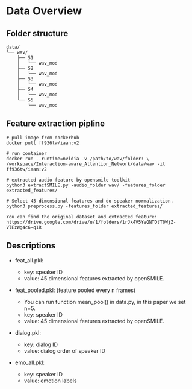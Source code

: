# Data Overview

## Folder structure
```
data/
└── wav/
    ├── S1
    │   └── wav_mod
    ├── S2
    │   └── wav_mod
    ├── S3
    │   └── wav_mod
    ├── S4
    │   └── wav_mod
    └── S5
        └── wav_mod
```

## Feature extraction pipline
```
# pull image from dockerhub
docker pull ff936tw/iaan:v2

# run container
docker run --runtime=nvidia -v /path/to/wav/folder: \ 
/workspace/Interaction-aware_Attention_Network/data/wav -it ff936tw/iaan:v2

# extracted audio feature by opensmile toolkit
python3 extractSMILE.py -audio_folder wav/ -features_folder extracted_features/

# Select 45-dimensional features and do speaker normalization. 
python3 preprocess.py -features_folder extracted_features/

You can find the original dataset and extracted feature:
https://drive.google.com/drive/u/1/folders/1rJk4V5YeQNTOtT0WjZ-VlEzWg4c6-q1R

```

## Descriptions
+ feat_all.pkl: 
    - key: speaker ID
    - value: 45 dimensional features extracted by openSMILE.
    
+ feat_pooled.pkl: (feature pooled every n frames)
    - You can run function mean_pool() in data.py, in this paper we set n=5.
    - key: speaker ID
    - value: 45 dimensional features extracted by openSMILE.

+ dialog.pkl:
    - key: dialog ID
    - value: dialog order of speaker ID

+ emo_all.pkl:
    - key: speaker ID
    - value: emotion labels

